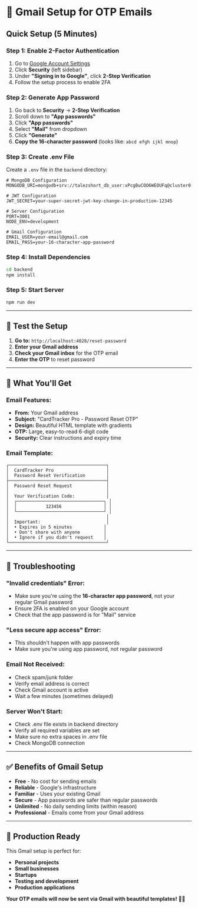 # 📧 Gmail Setup for OTP Emails

## **Quick Setup (5 Minutes)**

### **Step 1: Enable 2-Factor Authentication**
1. Go to [Google Account Settings](https://myaccount.google.com/)
2. Click **Security** (left sidebar)
3. Under **"Signing in to Google"**, click **2-Step Verification**
4. Follow the setup process to enable 2FA

### **Step 2: Generate App Password**
1. Go back to **Security** → **2-Step Verification**
2. Scroll down to **"App passwords"**
3. Click **"App passwords"**
4. Select **"Mail"** from dropdown
5. Click **"Generate"**
6. **Copy the 16-character password** (looks like: `abcd efgh ijkl mnop`)

### **Step 3: Create .env File**
Create a `.env` file in the `backend` directory:

```env
# MongoDB Configuration
MONGODB_URI=mongodb+srv://talezshort_db_user:xPcgBuCOO6WEOUFq@cluster0.nexvefr.mongodb.net/cardtracker_pro

# JWT Configuration
JWT_SECRET=your-super-secret-jwt-key-change-in-production-12345

# Server Configuration
PORT=3001
NODE_ENV=development

# Gmail Configuration
EMAIL_USER=your-email@gmail.com
EMAIL_PASS=your-16-character-app-password
```

### **Step 4: Install Dependencies**
```bash
cd backend
npm install
```

### **Step 5: Start Server**
```bash
npm run dev
```

---

## **🧪 Test the Setup**

1. **Go to:** `http://localhost:4028/reset-password`
2. **Enter your Gmail address**
3. **Check your Gmail inbox** for the OTP email
4. **Enter the OTP** to reset password

---

## **📧 What You'll Get**

### **Email Features:**
- **From:** Your Gmail address
- **Subject:** "CardTracker Pro - Password Reset OTP"
- **Design:** Beautiful HTML template with gradients
- **OTP:** Large, easy-to-read 6-digit code
- **Security:** Clear instructions and expiry time

### **Email Template:**
```
┌─────────────────────────────────────┐
│  CardTracker Pro                    │
│  Password Reset Verification        │
├─────────────────────────────────────┤
│  Password Reset Request             │
│                                     │
│  Your Verification Code:            │
│  ┌─────────────────────────────────┐ │
│  │           123456                │ │
│  └─────────────────────────────────┘ │
│                                     │
│  Important:                         │
│  • Expires in 5 minutes            │
│  • Don't share with anyone         │
│  • Ignore if you didn't request    │
└─────────────────────────────────────┘
```

---

## **🔧 Troubleshooting**

### **"Invalid credentials" Error:**
- Make sure you're using the **16-character app password**, not your regular Gmail password
- Ensure 2FA is enabled on your Google account
- Check that the app password is for "Mail" service

### **"Less secure app access" Error:**
- This shouldn't happen with app passwords
- Make sure you're using app password, not regular password

### **Email Not Received:**
- Check spam/junk folder
- Verify email address is correct
- Check Gmail account is active
- Wait a few minutes (sometimes delayed)

### **Server Won't Start:**
- Check .env file exists in backend directory
- Verify all required variables are set
- Make sure no extra spaces in .env file
- Check MongoDB connection

---

## **✅ Benefits of Gmail Setup**

- **Free** - No cost for sending emails
- **Reliable** - Google's infrastructure
- **Familiar** - Uses your existing Gmail
- **Secure** - App passwords are safer than regular passwords
- **Unlimited** - No daily sending limits (within reason)
- **Professional** - Emails come from your Gmail address

---

## **🚀 Production Ready**

This Gmail setup is perfect for:
- **Personal projects**
- **Small businesses**
- **Startups**
- **Testing and development**
- **Production applications**

**Your OTP emails will now be sent via Gmail with beautiful templates!** 🎉📧
